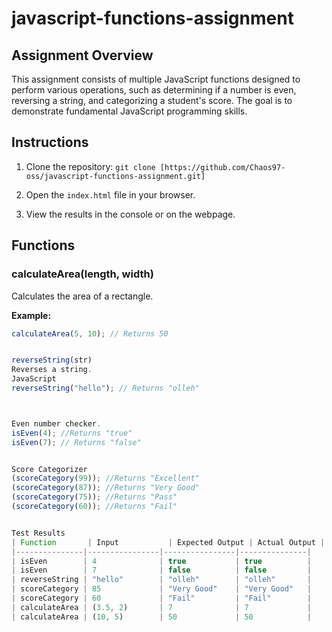 # javascript-functions-assignment
## Assignment Overview

This assignment consists of multiple JavaScript functions designed to perform various operations, such as determining if a number is even, reversing a string, and categorizing a student's score. The goal is to demonstrate fundamental JavaScript programming skills.
## Instructions
1.  Clone the repository: `git clone [https://github.com/Chaos97-oss/javascript-functions-assignment.git]`

2.  Open the `index.html` file in your browser.
3.  View the results in the console or on the webpage.
## Functions

### calculateArea(length, width)

Calculates the area of a rectangle.

**Example:**

```javascript
calculateArea(5, 10); // Returns 50


reverseString(str)
Reverses a string.
JavaScript
reverseString("hello"); // Returns "olleh"



Even number checker.
isEven(4); //Returns "true"
isEven(7); // Returns "false"


Score Categorizer
(scoreCategory(99)); //Returns "Excellent"
(scoreCategory(87)); //Returns "Very Good"
(scoreCategory(75)); //Returns "Pass"
(scoreCategory(60)); //Returns "Fail"


Test Results
| Function       | Input           | Expected Output | Actual Output |
|---------------|----------------|----------------|---------------|
| isEven        | 4              | true           | true          |
| isEven        | 7              | false          | false         |
| reverseString | "hello"        | "olleh"        | "olleh"       |
| scoreCategory | 85             | "Very Good"    | "Very Good"   |
| scoreCategory | 60             | "Fail"         | "Fail"        |
| calculateArea | (3.5, 2)       | 7              | 7             |
| calculateArea | (10, 5)        | 50             | 50            |
